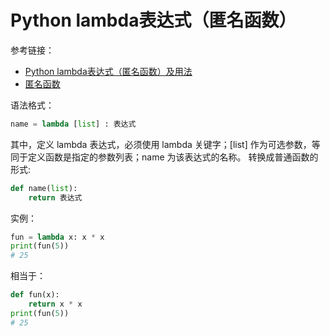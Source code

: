 # Python lambda表达式（匿名函数）

参考链接：
- [Python lambda表达式（匿名函数）及用法](http://c.biancheng.net/view/2262.html)
- [匿名函数](https://www.liaoxuefeng.com/wiki/1016959663602400/1017451447842528)

语法格式：
```py
name = lambda [list] : 表达式
```
其中，定义 lambda 表达式，必须使用 lambda 关键字；[list] 作为可选参数，等同于定义函数是指定的参数列表；name 为该表达式的名称。
转换成普通函数的形式:
```py
def name(list):
    return 表达式
```
实例：
```py
fun = lambda x: x * x
print(fun(5))
# 25
```
相当于：
```py
def fun(x):
    return x * x
print(fun(5))
# 25